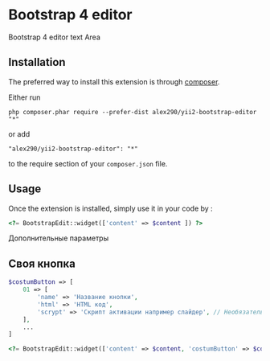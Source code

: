 Bootstrap 4 editor
==================
Bootstrap 4 editor text Area

Installation
------------

The preferred way to install this extension is through [composer](http://getcomposer.org/download/).

Either run

```
php composer.phar require --prefer-dist alex290/yii2-bootstrap-editor "*"
```

or add

```
"alex290/yii2-bootstrap-editor": "*"
```

to the require section of your `composer.json` file.


Usage
-----

Once the extension is installed, simply use it in your code by  :

```php
<?= BootstrapEdit::widget(['content' => $content ]) ?>
```

Дополнительные параметры

Своя кнопка
-----------

```php
$costumButton => [
    01 => [
        'name' => 'Название кнопки',
        'html' => 'HTML код',
        'scrypt' => 'Скрипт активации например слайдер', // Необязательный параметр
    ],
    ...
]
```

```php
<?= BootstrapEdit::widget(['content' => $content, 'costumButton' => $costumButton ]) ?>
```